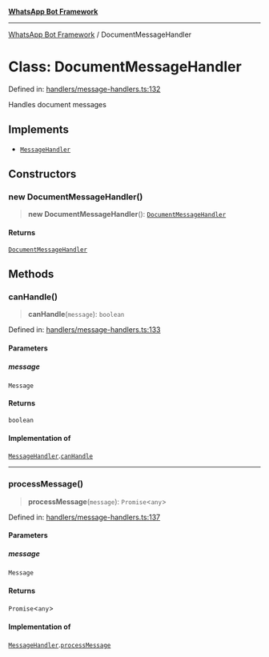 [**WhatsApp Bot Framework**](../README.md)

***

[WhatsApp Bot Framework](../globals.md) / DocumentMessageHandler

# Class: DocumentMessageHandler

Defined in: [handlers/message-handlers.ts:132](https://github.com/green-api/whatsapp-chatgpt-js/blob/a8d23283a95688db13d271291301a016d80fdc7a/src/handlers/message-handlers.ts#L132)

Handles document messages

## Implements

- [`MessageHandler`](../interfaces/MessageHandler.md)

## Constructors

### new DocumentMessageHandler()

> **new DocumentMessageHandler**(): [`DocumentMessageHandler`](DocumentMessageHandler.md)

#### Returns

[`DocumentMessageHandler`](DocumentMessageHandler.md)

## Methods

### canHandle()

> **canHandle**(`message`): `boolean`

Defined in: [handlers/message-handlers.ts:133](https://github.com/green-api/whatsapp-chatgpt-js/blob/a8d23283a95688db13d271291301a016d80fdc7a/src/handlers/message-handlers.ts#L133)

#### Parameters

##### message

`Message`

#### Returns

`boolean`

#### Implementation of

[`MessageHandler`](../interfaces/MessageHandler.md).[`canHandle`](../interfaces/MessageHandler.md#canhandle)

***

### processMessage()

> **processMessage**(`message`): `Promise`\<`any`\>

Defined in: [handlers/message-handlers.ts:137](https://github.com/green-api/whatsapp-chatgpt-js/blob/a8d23283a95688db13d271291301a016d80fdc7a/src/handlers/message-handlers.ts#L137)

#### Parameters

##### message

`Message`

#### Returns

`Promise`\<`any`\>

#### Implementation of

[`MessageHandler`](../interfaces/MessageHandler.md).[`processMessage`](../interfaces/MessageHandler.md#processmessage)
